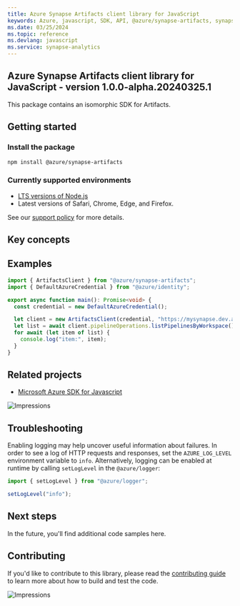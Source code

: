 ```yaml
---
title: Azure Synapse Artifacts client library for JavaScript
keywords: Azure, javascript, SDK, API, @azure/synapse-artifacts, synapse-analytics
ms.date: 03/25/2024
ms.topic: reference
ms.devlang: javascript
ms.service: synapse-analytics
---
```

## Azure Synapse Artifacts client library for JavaScript - version 1.0.0-alpha.20240325.1 


This package contains an isomorphic SDK for Artifacts.

## Getting started

### Install the package

```bash
npm install @azure/synapse-artifacts
```

### Currently supported environments

- [LTS versions of Node.js](https://github.com/nodejs/release#release-schedule)
- Latest versions of Safari, Chrome, Edge, and Firefox.

See our [support policy](https://github.com/Azure/azure-sdk-for-js/blob/main/SUPPORT.md) for more details.

## Key concepts

## Examples

```ts
import { ArtifactsClient } from "@azure/synapse-artifacts";
import { DefaultAzureCredential } from "@azure/identity";

export async function main(): Promise<void> {
  const credential = new DefaultAzureCredential();

  let client = new ArtifactsClient(credential, "https://mysynapse.dev.azuresynapse.net");
  let list = await client.pipelineOperations.listPipelinesByWorkspace();
  for await (let item of list) {
    console.log("item:", item);
  }
}
```

## Related projects

- [Microsoft Azure SDK for Javascript](https://github.com/Azure/azure-sdk-for-js)

![Impressions](https://azure-sdk-impressions.azurewebsites.net/api/impressions/azure-sdk-for-js%2Fsdk%2Fcdn%2Farm-cdn%2FREADME.png)

## Troubleshooting

Enabling logging may help uncover useful information about failures. In order to see a log of HTTP requests and responses, set the `AZURE_LOG_LEVEL` environment variable to `info`. Alternatively, logging can be enabled at runtime by calling `setLogLevel` in the `@azure/logger`:

```javascript
import { setLogLevel } from "@azure/logger";

setLogLevel("info");
```

## Next steps

In the future, you'll find additional code samples here.

## Contributing

If you'd like to contribute to this library, please read the [contributing guide](https://github.com/Azure/azure-sdk-for-js/blob/main/CONTRIBUTING.md) to learn more about how to build and test the code.

![Impressions](https://azure-sdk-impressions.azurewebsites.net/api/impressions/azure-sdk-for-js%2Fsdk%2Fkeyvault%2Fkeyvault-keys%2FREADME.png)

